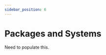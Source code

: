 ```yaml
---
sidebar_position: 6
---
```


# Packages and Systems

Need to populate this.
 <!-- Probably similarly to https://docs.python.org/3/tutorial/modules.html but for CL... -->
